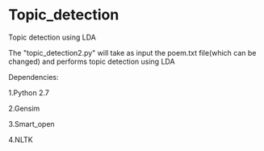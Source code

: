 # Topic_detection
Topic detection using LDA

The "topic_detection2.py" will take as input the poem.txt file(which can be changed) and performs topic detection using LDA
 
 Dependencies:
 
 1.Python 2.7
 
 2.Gensim
 
 3.Smart_open
 
 4.NLTK
